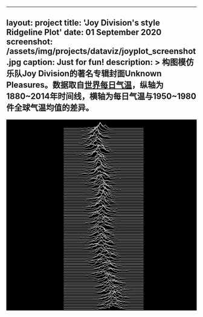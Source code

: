 
---
layout: project
title: 'Joy Division's style Ridgeline Plot'
date: 01 September 2020
screenshot: /assets/img/projects/dataviz/joyplot_screenshot.jpg
caption: Just for fun!
description: >
  构图模仿乐队Joy Division的著名专辑封面Unknown Pleasures。数据取自[世界每日气温](http://berkeleyearth.org/archive/data/)，纵轴为1880~2014年时间线，横轴为每日气温与1950~1980件全球气温均值的差异。
---

<img src="/assets/img/projects/dataviz/joyplot.png" alt="" />
